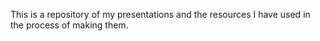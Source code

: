 This is a repository of my presentations and the resources I have used in the process of making them.
